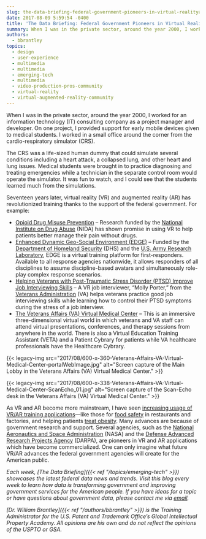 ```yaml
---
slug: the-data-briefing-federal-government-pioneers-in-virtual-realityaugmented-reality-training
date: 2017-08-09 5:59:54 -0400
title: 'The Data Briefing: Federal Government Pioneers in Virtual Reality/Augmented Reality Training'
summary: When I was in the private sector, around the year 2000, I worked for an information technology (IT) consulting company as a project manager and developer. On one project, I provided support for early mobile devices given to medical students. I worked in a small office around the corner from the cardio-respiratory simulator (CRS). The
authors:
  - bbrantley
topics:
  - design
  - user-experience
  - multimedia
  - multimedia
  - emerging-tech
  - multimedia
  - video-production-pros-community
  - virtual-reality
  - virtual-augmented-reality-community
---
```


When I was in the private sector, around the year 2000, I worked for an information technology (IT) consulting company as a project manager and developer. On one project, I provided support for early mobile devices given to medical students. I worked in a small office around the corner from the cardio-respiratory simulator (CRS).

The CRS was a life-sized human dummy that could simulate several conditions including a heart attack, a collapsed lung, and other heart and lung issues. Medical students were brought in to practice diagnosing and treating emergencies while a technician in the separate control room would operate the simulator. It was fun to watch, and I could see that the students learned much from the simulations.

Seventeen years later, virtual reality (VR) and augmented reality (AR) has revolutionized training thanks to the support of the federal government. For example:

  * [Opioid Drug Misuse Prevention](https://www.researchgate.net/publication/262874671_How_Can_Virtual_Reality_Interventions_Help_Reduce_Prescription_Opioid_Drug_Misuse) – Research funded by the [National Institute on Drug Abuse](https://www.drugabuse.gov/) (NIDA) has shown promise in using VR to help patients better manage their pain without drugs.
  * [Enhanced Dynamic Geo-Social Environment (EDGE)](https://www.dhs.gov/science-and-technology/enhanced-dynamic-geo-social-environment-edge) – Funded by the [Department of Homeland Security](https://www.dhs.gov/) (DHS) and the [U.S. Army Research Laboratory](http://www.arl.army.mil/), EDGE is a virtual training platform for first-responders. Available to all response agencies nationwide, it allows responders of all disciplines to assume discipline-based avatars and simultaneously role-play complex response scenarios.
  * [Helping Veterans with Post-Traumatic Stress Disorder (PTSD) Improve Job Interviewing Skills](https://www.research.va.gov/currents/0715-6.cfm) – A VR job interviewer, “Molly Porter,” from the [Veterans Administration](https://www.va.gov/) (VA) helps veterans practice good job interviewing skills while learning how to control their PTSD symptoms during the stress of a job interview.
  * [The Veterans Affairs (VA) Virtual Medical Center](https://vavmc.com/) – This is an immersive three-dimensional virtual world in which veterans and VA staff can attend virtual presentations, conferences, and therapy sessions from anywhere in the world. There is also a Virtual Education Training Assistant (VETA) and a Patient Cybrary for patients while VA healthcare professionals have the Healthcare Cybrary.

{{< legacy-img src="2017/08/600-x-360-Veterans-Affairs-VA-Virtual-Medical-Center-portalWebImage.jpg" alt="Screen capture of the Main Lobby in the Veterans Affairs (VA) Virtual Medical Center." >}}

{{< legacy-img src="2017/08/600-x-338-Veterans-Affairs-VA-Virtual-Medical-Center-ScanEcho_01.jpg" alt="Screen capture of the Scan-Echo desk in the Veterans Affairs (VA) Virtual Medical Center." >}}

As VR and AR become more mainstream, I have seen [increasing usage of VR/AR training applications](http://www.clomedia.com/2017/08/03/virtual-reality-in-training-slowly-becoming-a-reality/)—like those for [food safety](https://cals.ncsu.edu/news/food-safety-in-virtual-reality/) in restaurants and factories, and helping patients [treat obesity](http://www.techtimes.com/articles/137321/20160229/virtual-reality-may-help-fight-obesity-epidemic.htm). Many advances are because of government research and support. Several agencies, such as the [National Aeronautics and Space Administration](https://www.nasa.gov/) (NASA) and the [Defense Advanced Research Projects Agency](https://www.darpa.mil/) (DARPA), are pioneers in VR and AR applications which have become commercialized. One can only imagine what future VR/AR advances the federal government agencies will create for the American public.

_Each week, [The Data Briefing]({{< ref "/topics/emerging-tech" >}}) showcases the latest federal data news and trends. Visit this blog every week to learn how data is transforming government and improving government services for the American people. If you have ideas for a topic or have questions about government data, please contact me via [email](mailto:william.brantley@uspto.gov?subject=The%20Data%20Briefing)._

_[Dr. William Brantley]({{< ref "/authors/bbrantley" >}}) is the Training Administrator for the U.S. Patent and Trademark Office’s Global Intellectual Property Academy. All opinions are his own and do not reflect the opinions of the USPTO or GSA._